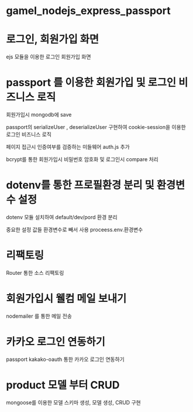 ﻿# gamel_nodejs_express_passport
# 로그인, 회원가입 화면
  ejs 모듈을 이용한 로그인 회원가입 화면
# passport 를 이용한 회원가입 및 로그인 비즈니스 로직
  회원가입시 mongodb에 save

  passport의 serializeUser , deserializeUser 구현하여 cookie-session을 이용한 로그인 비즈니스 로직
  
  페이지 접근시 인증여부를 검증하는 미들웨어 auth.js 추가

  bcrypt를 통한 회원가입시 비밀번호 암호화 및 로그인시 compare 처리
# dotenv를 통한 프로필환경 분리 및 환경변수 설정
  dotenv 모듈 설치하여 default/dev/pord 환경 분리

  중요한 설정 값들 환경변수로 빼서 사용 proceess.env.환경변수

# 리팩토링
  Router 통한 소스 리팩토링

# 회원가입시 웰컴 메일 보내기
  nodemailer 를 통한 메일 전송

# 카카오 로그인 연동하기
  passport kakako-oauth 통한 카카오 로그인 연동하기

# product 모델 부터 CRUD
  mongoose를 이용한 모델 스키마 생성, 모델 생성, CRUD 구현
    
  
